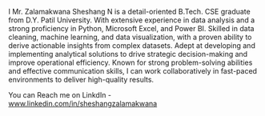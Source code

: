 I Mr. Zalamakwana Sheshang N is a detail-oriented B.Tech. CSE graduate from D.Y. Patil University.
With extensive experience in data analysis and a strong proficiency in Python, Microsoft Excel, and Power BI.
Skilled in data cleaning, machine learning, and data visualization, with a proven ability to derive actionable insights from complex datasets.
Adept at developing and implementing analytical solutions to drive strategic decision-making and improve operational efficiency.
Known for strong problem-solving abilities and effective communication skills, I can work collaboratively in fast-paced environments to deliver high-quality results.

You can Reach me on LinkdIn - www.linkedin.com/in/sheshangzalamakwana
